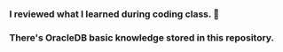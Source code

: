 ### I reviewed what I learned during coding class. 🧐<br>
<h3> There's <b>OracleDB</b> basic knowledge stored in this repository.
